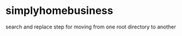 simplyhomebusiness
==================

search and replace step for moving from one root directory to another
